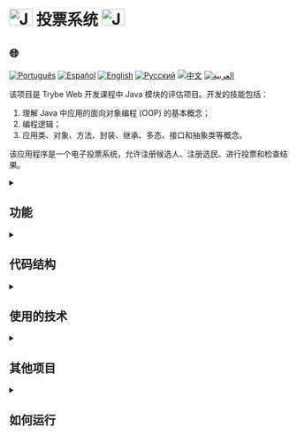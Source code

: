 # <img src="https://cdn-icons-png.flaticon.com/128/226/226777.png" alt="Java Projects Logo" width="42" height="30" /> 投票系统 <img src="https://cdn-icons-png.flaticon.com/128/226/226777.png" alt="Java Projects Logo" width="42" height="30" />

## 🌐 
[![Português](https://img.shields.io/badge/Português-green)](https://github.com/SamuelRocha91/sistemaDeVotacao/blob/main/README.md) 
[![Español](https://img.shields.io/badge/Español-yellow)](https://github.com/SamuelRocha91/sistemaDeVotacao/blob/main/README_es.md) 
[![English](https://img.shields.io/badge/English-blue)](https://github.com/SamuelRocha91/sistemaDeVotacao/blob/main/README_en.md) 
[![Русский](https://img.shields.io/badge/Русский-lightgrey)](https://github.com/SamuelRocha91/sistemaDeVotacao/blob/main/README_ru.md) 
[![中文](https://img.shields.io/badge/中文-red)](https://github.com/SamuelRocha91/sistemaDeVotacao/blob/main/README_ch.md) 
[![العربية](https://img.shields.io/badge/العربية-orange)](https://github.com/SamuelRocha91/sistemaDeVotacao/blob/main/README_ar.md)

<p>该项目是 Trybe Web 开发课程中 Java 模块的评估项目。开发的技能包括：</p>
<ol>
  <li>理解 Java 中应用的面向对象编程 (OOP) 的基本概念；</li>
  <li>编程逻辑；</li>
  <li>应用类、对象、方法、封装、继承、多态、接口和抽象类等概念。</li>
</ol>
<p>该应用程序是一个电子投票系统，允许注册候选人、注册选民、进行投票和检查结果。</p>

<details>
  <summary><h2>功能</h2></summary>

  - **候选人注册**：允许将候选人添加到系统中，包括姓名和号码。
  - **选民注册**：允许注册选民，包括姓名和 CPF（巴西个人身份证号）。
  - **投票系统**：选民可以通过输入其 CPF 和候选人号码来投票。
  - **中间结果**：在任何时间显示投票的中间结果。
  - **投票结束**：在投票结束时显示最终结果。
</details>

<details>
  <summary><h2>代码结构</h2></summary>
  `main` 方法负责执行程序，提供交互式菜单，允许注册候选人和选民、投票以及查看结果。以下是实现逻辑的简要摘要：

  ```java
  public static void main(String[] args) {
      Scanner scanner = new Scanner(System.in);
      GerenciamentoVotacao votacao = new GerenciamentoVotacao();
      int option = 0;

      // 注册候选人
      do {
          System.out.println("注册候选人?");
          System.out.println("1 - 是");
          System.out.println("2 - 否");
          option = scanner.nextInt();
          if (option == 1) {
              System.out.println("输入候选人姓名:");
              String nome = scanner.next();
              System.out.println("输入候选人号码:");
              int numero = scanner.nextInt();
              votacao.cadastrarPessoaCandidata(nome, numero);
          }
      } while (option != 2);

      // 注册选民
      do {
          System.out.println("注册选民?");
          System.out.println("1 - 是");
          System.out.println("2 - 否");
          option = scanner.nextInt();
          if (option == 1) {
              System.out.println("输入选民姓名:");
              String nome = scanner.next();
              System.out.println("输入选民 CPF:");
              String cpf = scanner.next();
              votacao.cadastrarPessoaEleitora(nome, cpf);
          }
      } while (option != 2);

      // 投票和结果
      do {
          System.out.println("1 - 投票");
          System.out.println("2 - 中间结果");
          System.out.println("3 - 结束投票");
          option = scanner.nextInt();
          if (option == 1) {
              System.out.println("输入选民 CPF:");
              String cpf = scanner.next();
              System.out.println("输入候选人号码:");
              int voto = scanner.nextInt();
              votacao.votar(cpf, voto);
          }
          if (option == 2) {
              votacao.mostrarResultado();
          }
      } while (option != 3);

      votacao.mostrarResultado();
  }
  ```
</details>

<details>
  <summary><h2>使用的技术</h2></summary>

  - **Java**：开发中使用的主要编程语言。
  - **Scanner**：用于捕获用户输入的 Java 类。
  - **面向对象编程**：在系统设计中应用的 OOP 概念。
</details>

<details>
  <summary><h2>其他项目</h2></summary>

  - 🏛️ [博物馆定位器](https://github.com/SamuelRocha91/localizadorDeMuseus/blob/main/README_ch.md)
  - 📃 [进度规则](https://github.com/SamuelRocha91/project_rule_of_progression/blob/main/README_ch.md)
  - 🌱 [Agrix](https://github.com/SamuelRocha91/Agrix/blob/main/README_ch.md)
</details>

<details>
  <summary><h2>如何运行</h2></summary>
  
  1. 将此仓库克隆到您的本地计算机：
     ```sh
     git clone https://github.com/SamuelRocha91/sistemaDeVotacao.git
     ```

  2. 在您喜欢的 Java IDE 中打开项目。

  3. 编译并运行应用程序。
</details>
